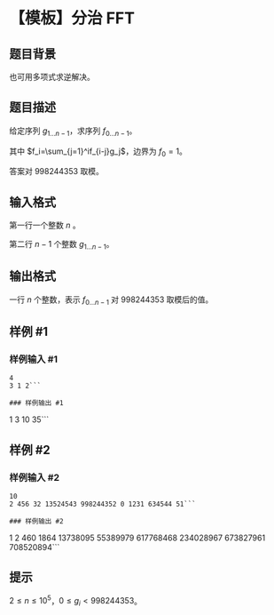 # 【模板】分治 FFT

## 题目背景

也可用多项式求逆解决。

## 题目描述

给定序列 $g_{1\dots n - 1}$，求序列 $f_{0\dots n - 1}$。

其中 $f_i=\sum_{j=1}^if_{i-j}g_j$，边界为 $f_0=1$。

答案对 $998244353$ 取模。

## 输入格式

第一行一个整数 $n$ 。

第二行 $n-1$ 个整数 $g_{1\dots n - 1}$。

## 输出格式

一行 $n$ 个整数，表示 $f_{0\dots n - 1}$ 对 $998244353$ 取模后的值。

## 样例 #1

### 样例输入 #1
```
4
3 1 2```

### 样例输出 #1

```
1 3 10 35```

## 样例 #2

### 样例输入 #2
```
10
2 456 32 13524543 998244352 0 1231 634544 51```

### 样例输出 #2

```
1 2 460 1864 13738095 55389979 617768468 234028967 673827961 708520894```

## 提示

$2\leq n\leq 10^5$，$0\leq g_i<998244353$。
